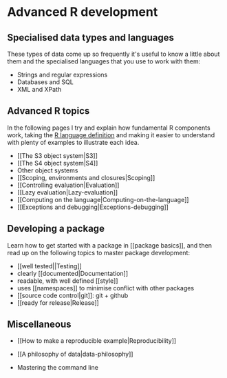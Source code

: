 # Advanced R development

## Specialised data types and languages

These types of data come up so frequently it's useful to know a little about them and the specialised languages that you use to work with them:

  * Strings and regular expressions
  * Databases and SQL
  * XML and XPath

## Advanced R topics

In the following pages I try and explain how fundamental R components work, taking the [R language definition][lang-def] and making it easier to understand with plenty of examples to illustrate each idea.

  * [[The S3 object system|S3]]
  * [[The S4 object system|S4]]
  * Other object systems
  * [[Scoping, environments and closures|Scoping]]
  * [[Controlling evaluation|Evaluation]]
  * [[Lazy evaluation|Lazy-evaluation]]
  * [[Computing on the language|Computing-on-the-language]]
  * [[Exceptions and debugging|Exceptions-debugging]]

## Developing a package

Learn how to get started with a package in [[package basics]], and then read up on the following topics to master package development:

  * [[well tested||Testing]]
  * clearly [[documented|Documentation]]
  * readable, with well defined [[style]]
  * uses [[namespaces]] to minimise conflict with other packages
  * [[source code control|git]]: git + github
  * [[ready for release|Release]]

## Miscellaneous

* [[How to make a reproducible example|Reproducibility]]
* [[A philosophy of data|data-philosophy]]
* Mastering the command line

  [lang-def]:http://cran.r-project.org/doc/manuals/R-lang.html
